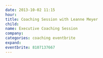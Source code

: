 ```yaml
---
date: 2013-10-02 11:15
hour: 
title: Coaching Session with Leanne Meyer
child: 
name: Executive Coaching Session
company: 
categories: coaching eventbrite
expand: 
eventbrite: 8107137667
---
```

